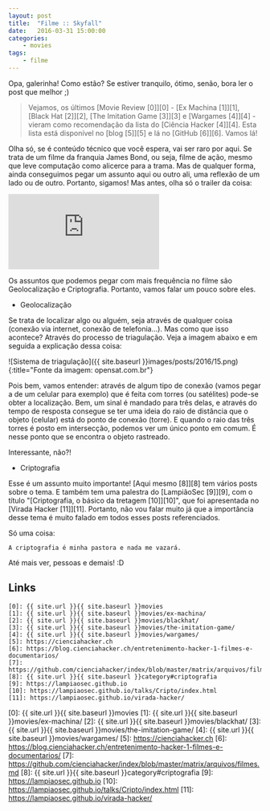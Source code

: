 ```yaml
---
layout: post
title:	"Filme :: Skyfall"
date:	2016-03-31 15:00:00
categories:
    - movies
tags:
    - filme
---
```


Opa, galerinha! Como estão? Se estiver tranquilo, ótimo, senão, bora ler o post que melhor ;)

> Vejamos, os últimos [Movie Review \[0\]][0] - [Ex Machina \[1\]][1], [Black Hat \[2\]][2], [The Imitation Game \[3\]][3] e [Wargames \[4\]][4] - vieram como recomendação da lista do [Ciência Hacker \[4\]][4]. Esta lista está disponível no [blog \[5\]][5] e lá no [GitHub \[6\]][6]. Vamos lá!

Olha só, se é conteúdo técnico que você espera, vai ser raro por aqui. Se trata de um filme da franquia James Bond, ou seja, filme de ação, mesmo que leve computação como alicerce para a trama. Mas de qualquer forma, ainda conseguimos pegar um assunto aqui ou outro ali, uma reflexão de um lado ou de outro. Portanto, sigamos! Mas antes, olha só o trailer da coisa:

<iframe src="https://www.youtube.com/embed/NrG0wSyYu4M" frameborder="0" allowfullscreen></iframe>

Os assuntos que podemos pegar com mais frequência no filme são Geolocalização e Criptografia. Portanto, vamos falar um pouco sobre eles.

* Geolocalização

Se trata de localizar algo ou alguém, seja através de qualquer coisa (conexão via internet, conexão de telefonia...). Mas como que isso acontece? Através do processo de triagulação. Veja a imagem abaixo e em seguida a explicação dessa coisa:

![Sistema de triagulação]({{ site.baseurl }}images/posts/2016/15.png){:title="Fonte da imagem: opensat.com.br"}

Pois bem, vamos entender: através de algum tipo de conexão (vamos pegar a de um celular para exemplo) que é feita com torres (ou satélites) pode-se obter a localização. Bem, um sinal é mandado para três delas, e através do tempo de resposta consegue se ter uma ideia do raio de distância que o objeto (celular) está do ponto de conexão (torre). E quando o raio das três torres é posto em intersecção, podemos ver um único ponto em comum. É nesse ponto que se encontra o objeto rastreado.

Interessante, não?!

* Criptografia

Esse é um assunto muito importante! [Aqui mesmo \[8\]][8] tem vários posts sobre o tema. E também tem uma palestra do [LampiãoSec \[9\]][9], com o título "[Criptografia, o básico da tretagem \[10\]][10]", que foi apresentada no [Virada Hacker \[11\]][11]. Portanto, não vou falar muito já que a importância desse tema é muito falado em todos esses posts referenciados.

Só uma coisa:

~~~
A criptografia é minha pastora e nada me vazará.
~~~

Até mais ver, pessoas e demais! :D

## Links

~~~
[0]: {{ site.url }}{{ site.baseurl }}movies
[1]: {{ site.url }}{{ site.baseurl }}movies/ex-machina/
[2]: {{ site.url }}{{ site.baseurl }}movies/blackhat/
[3]: {{ site.url }}{{ site.baseurl }}movies/the-imitation-game/
[4]: {{ site.url }}{{ site.baseurl }}movies/wargames/
[5]: https://cienciahacker.ch
[6]: https://blog.cienciahacker.ch/entretenimento-hacker-1-filmes-e-documentarios/
[7]: https://github.com/cienciahacker/index/blob/master/matrix/arquivos/filmes.md
[8]: {{ site.url }}{{ site.baseurl }}category#criptografia
[9]: https://lampiaosec.github.io
[10]: https://lampiaosec.github.io/talks/Cripto/index.html
[11]: https://lampiaosec.github.io/virada-hacker/
~~~

[0]: {{ site.url }}{{ site.baseurl }}movies
[1]: {{ site.url }}{{ site.baseurl }}movies/ex-machina/
[2]: {{ site.url }}{{ site.baseurl }}movies/blackhat/
[3]: {{ site.url }}{{ site.baseurl }}movies/the-imitation-game/
[4]: {{ site.url }}{{ site.baseurl }}movies/wargames/
[5]: https://cienciahacker.ch
[6]: https://blog.cienciahacker.ch/entretenimento-hacker-1-filmes-e-documentarios/
[7]: https://github.com/cienciahacker/index/blob/master/matrix/arquivos/filmes.md
[8]: {{ site.url }}{{ site.baseurl }}category#criptografia
[9]: https://lampiaosec.github.io
[10]: https://lampiaosec.github.io/talks/Cripto/index.html
[11]: https://lampiaosec.github.io/virada-hacker/
